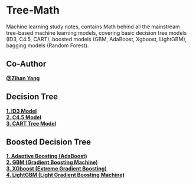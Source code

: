 Tree-Math
============
Machine learning study notes, contains Math behind all the mainstream tree-based machine learning models, covering basic decision tree models (ID3, C4.5, CART), boosted models (GBM, AdaBoost, Xgboost, LightGBM), bagging models (Random Forest).  


Co-Author
------------
[**@Zihan Yang**](https://github.com/echoyang48)



Decision Tree
------------
[**1. ID3 Model**](./ID3.md)   
[**2. C4.5 Model**](./C4_5.md)  
[**3. CART Tree Model**](./CART.md)  

Boosted Decision Tree
------------
[**1. Adaptive Boosting (AdaBoost)**](./AdaBoost.md)  
[**2. GBM (Gradient Boosting Machine)**](./GBM.md)  
[**3. XGboost (Extreme Gradient Boosting)**](./XGboost.md)  
[**4. LightGBM (Light Gradient Boosting Machine)**](./LightGBM.md)  